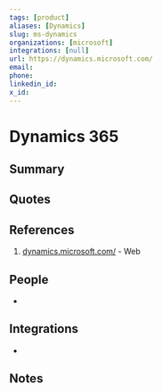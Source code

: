 ```yaml
---
tags: [product]
aliases: [Dynamics]
slug: ms-dynamics
organizations: [microsoft]
integrations: [null]
url: https://dynamics.microsoft.com/
email: 
phone: 
linkedin_id: 
x_id: 
---
```


# Dynamics 365

## Summary


## Quotes


## References

1. [dynamics.microsoft.com/](https://dynamics.microsoft.com/) - Web

## People

- 

## Integrations

- 

## Notes



